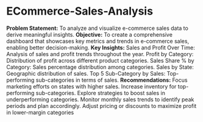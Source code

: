 # ECommerce-Sales-Analysis
**Problem Statement:** 
To analyze and visualize e-commerce sales data to derive meaningful insights.
**Objective:** 
To create a comprehensive dashboard that showcases key metrics and trends in e-commerce sales, enabling better decision-making.
**Key Insights:**
Sales and Profit Over Time: Analysis of sales and profit trends throughout the year.
Profit by Category: Distribution of profit across different product categories.
Sales Share % by Category: Sales percentage distribution among categories.
Sales by State: Geographic distribution of sales.
Top 5 Sub-Category by Sales: Top-performing sub-categories in terms of sales.
**Recommendations:**
Focus marketing efforts on states with higher sales.
Increase inventory for top-performing sub-categories.
Explore strategies to boost sales in underperforming categories.
Monitor monthly sales trends to identify peak periods and plan accordingly.
Adjust pricing or discounts to maximize profit in lower-margin categories
